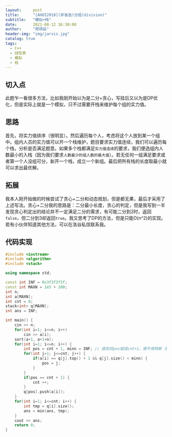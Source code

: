 ```yaml
---
layout:     post
title:      "[AHOI2018](非省选)分组(division)"
subtitle:   "模拟+栈"
date:       2021-08-12 16:30:00
author:     "周琪岳"
header-img: "img/jarvis.jpg"
catalog: true
tags: 
  - C++
  - 线性表
  - 模拟
  - 栈
---
```


## 切入点

此题乍一看很多方法，比如我刚开始以为是二分+贪心，写挂后又以为是DP优化，但是实际上就是一个模拟，只不过需要开栈来维护每个组的实力值。

## 思路

首先，将实力值排序（很明显）。然后遍历每个人，考虑将这个人放到某一个组中。组内人员的实力值可以开一个栈维护，题目要求实力值连续，我们可以遍历每个栈，分析是否满足题意。如果多个栈都满足`实力值连续`的要求，我们便选组内人数最小的入栈（因为我们要求`人数最少的组人数的最大值`）。若无任何一组满足要求或者第一个人没组可分，新开一个栈，成立一个新组。最后把所有栈的长度取最小就可以求出最优解。

## 拓展

我本人刚开始做的时候尝试了贪心+二分和动态规划，但是都无果，最后才采用了上述写法。贪心+二分我的思路是：二分最小长度，贪心的判定，但是我写到一半发现贪心判定出的结论并不一定满足二分的需求，有可能二分到2时，返回`false`，但二分到3却返回`true`。我又思考了DP的方法，但是只能O(n^2)的实现。若有小伙伴知道其他方法，可以在洛谷私信联系我。

## 代码实现

```c++
#include <iostream>
#include <algorithm>
#include <stack>

using namespace std;

const int INF = 0x3f3f3f3f;
const int MAXN = 1e5 + 100;
int n;
int a[MAXN];
int cnt = 0;
stack<int> q[MAXN];
int ans = INF;

int main() {
	cin >> n;
	for(int i=1; i<=n; i++)
		cin >> a[i];
	sort(a+1, a+1+n);
	for(int i=1; i<=n; i++) {
		int pos = cnt + 1, minn = INF; // 提前将pos赋成cnt+1，便不用特断 无任何一组满足要求 或者 第一个人没组可分 的情况了 
		for(int j=1; j<=cnt; j++) {
			if(a[i] == q[j].top() + 1 && q[j].size() < minn) {
				pos = j;
			}
		}
		if(pos == cnt + 1) {
			cnt ++;
		}
		q[pos].push(a[i]);
	}
	for(int i=1; i<=cnt; i++) {
		int tmp = q[i].size();
		ans = min(ans, tmp);
	}
	cout << ans;
	return 0;
}
```

